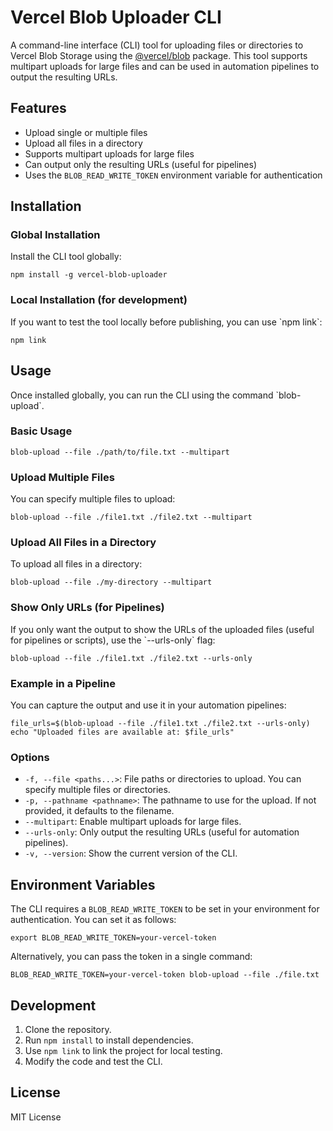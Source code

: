 
# Vercel Blob Uploader CLI

A command-line interface (CLI) tool for uploading files or directories to Vercel Blob Storage using the [@vercel/blob](https://www.npmjs.com/package/@vercel/blob) package. This tool supports multipart uploads for large files and can be used in automation pipelines to output the resulting URLs.

## Features

- Upload single or multiple files
- Upload all files in a directory
- Supports multipart uploads for large files
- Can output only the resulting URLs (useful for pipelines)
- Uses the `BLOB_READ_WRITE_TOKEN` environment variable for authentication

## Installation

### Global Installation

Install the CLI tool globally:

`
npm install -g vercel-blob-uploader
`

### Local Installation (for development)

If you want to test the tool locally before publishing, you can use \`npm link\`:

`
npm link
`

## Usage

Once installed globally, you can run the CLI using the command \`blob-upload\`.

### Basic Usage

`
blob-upload --file ./path/to/file.txt --multipart
`

### Upload Multiple Files

You can specify multiple files to upload:

`
blob-upload --file ./file1.txt ./file2.txt --multipart
`

### Upload All Files in a Directory

To upload all files in a directory:

`
blob-upload --file ./my-directory --multipart
`

### Show Only URLs (for Pipelines)

If you only want the output to show the URLs of the uploaded files (useful for pipelines or scripts), use the \`--urls-only\` flag:

`
blob-upload --file ./file1.txt ./file2.txt --urls-only
`

### Example in a Pipeline

You can capture the output and use it in your automation pipelines:

`
file_urls=$(blob-upload --file ./file1.txt ./file2.txt --urls-only)
echo "Uploaded files are available at: $file_urls"
`

### Options

- `-f, --file <paths...>`: File paths or directories to upload. You can specify multiple files or directories.
- `-p, --pathname <pathname>`: The pathname to use for the upload. If not provided, it defaults to the filename.
- `--multipart`: Enable multipart uploads for large files.
- `--urls-only`: Only output the resulting URLs (useful for automation pipelines).
- `-v, --version`: Show the current version of the CLI.

## Environment Variables

The CLI requires a `BLOB_READ_WRITE_TOKEN` to be set in your environment for authentication. You can set it as follows:

`
export BLOB_READ_WRITE_TOKEN=your-vercel-token
`

Alternatively, you can pass the token in a single command:

`
BLOB_READ_WRITE_TOKEN=your-vercel-token blob-upload --file ./file.txt
`

## Development

1. Clone the repository.
2. Run `npm install` to install dependencies.
3. Use `npm link` to link the project for local testing.
4. Modify the code and test the CLI.

## License

MIT License
